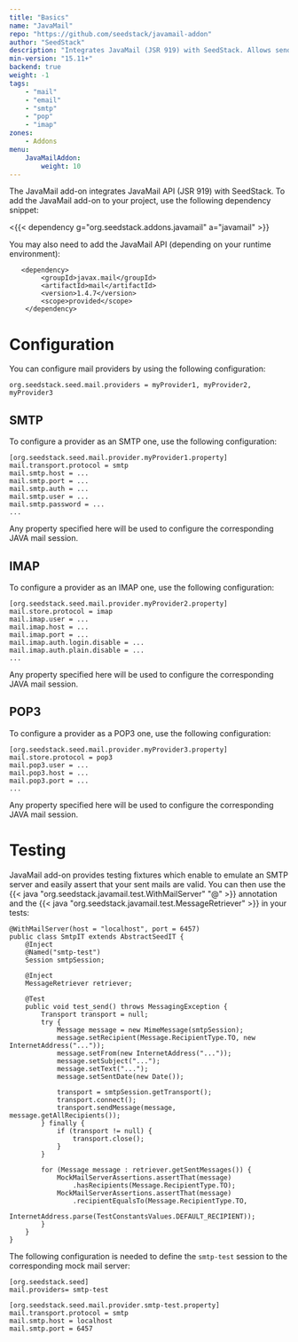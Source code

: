 ```yaml
---
title: "Basics"
name: "JavaMail"
repo: "https://github.com/seedstack/javamail-addon"
author: "SeedStack"
description: "Integrates JavaMail (JSR 919) with SeedStack. Allows sending and receiving of e-mail messages over POP3, IMAP and SMTP. Provides testing tools."
min-version: "15.11+"
backend: true
weight: -1
tags:
    - "mail"
    - "email"
    - "smtp"
    - "pop"
    - "imap"
zones:
    - Addons
menu:
    JavaMailAddon:
        weight: 10
---
```


The JavaMail add-on integrates JavaMail API (JSR 919) with SeedStack. To add the JavaMail add-on to your project, use
the following dependency snippet:

<{{< dependency g="org.seedstack.addons.javamail" a="javamail" >}}

You may also need to add the JavaMail API (depending on your runtime environment):
    
       <dependency>
            <groupId>javax.mail</groupId>
            <artifactId>mail</artifactId>
            <version>1.4.7</version>
            <scope>provided</scope>
        </dependency>

# Configuration

You can configure mail providers by using the following configuration:

    org.seedstack.seed.mail.providers = myProvider1, myProvider2, myProvider3

## SMTP

To configure a provider as an SMTP one, use the following configuration:

    [org.seedstack.seed.mail.provider.myProvider1.property]
    mail.transport.protocol = smtp
    mail.smtp.host = ...
    mail.smtp.port = ...
    mail.smtp.auth = ...
    mail.smtp.user = ...
    mail.smtp.password = ...
    ...

Any property specified here will be used to configure the corresponding JAVA mail session.

## IMAP

To configure a provider as an IMAP one, use the following configuration:

    [org.seedstack.seed.mail.provider.myProvider2.property]
    mail.store.protocol = imap
    mail.imap.user = ...
    mail.imap.host = ...
    mail.imap.port = ...
    mail.imap.auth.login.disable = ...
    mail.imap.auth.plain.disable = ...
    ...

Any property specified here will be used to configure the corresponding JAVA mail session.

## POP3

To configure a provider as a POP3 one, use the following configuration:

    [org.seedstack.seed.mail.provider.myProvider3.property]
    mail.store.protocol = pop3
    mail.pop3.user = ...
    mail.pop3.host = ...
    mail.pop3.port = ...
    ...

Any property specified here will be used to configure the corresponding JAVA mail session.

# Testing

JavaMail add-on provides testing fixtures which enable to emulate an SMTP server and easily assert that your sent mails
are valid. You can then use the {{< java "org.seedstack.javamail.test.WithMailServer" "@" >}} annotation and the
{{< java "org.seedstack.javamail.test.MessageRetriever" >}} in your tests:

    @WithMailServer(host = "localhost", port = 6457)
    public class SmtpIT extends AbstractSeedIT {
        @Inject
        @Named("smtp-test")
        Session smtpSession;

        @Inject
        MessageRetriever retriever;

        @Test
        public void test_send() throws MessagingException {
            Transport transport = null;
            try {
                Message message = new MimeMessage(smtpSession);
                message.setRecipient(Message.RecipientType.TO, new InternetAddress("..."));
                message.setFrom(new InternetAddress("..."));
                message.setSubject("...");
                message.setText("...");
                message.setSentDate(new Date());

                transport = smtpSession.getTransport();
                transport.connect();
                transport.sendMessage(message, message.getAllRecipients());
            } finally {
                if (transport != null) {
                    transport.close();
                }
            }

            for (Message message : retriever.getSentMessages()) {
                MockMailServerAssertions.assertThat(message)
                    .hasRecipients(Message.RecipientType.TO);
                MockMailServerAssertions.assertThat(message)
                    .recipientEqualsTo(Message.RecipientType.TO,
                            InternetAddress.parse(TestConstantsValues.DEFAULT_RECIPIENT));
            }
        }
    }

The following configuration is needed to define the `smtp-test` session to the corresponding mock mail server:

    [org.seedstack.seed]
    mail.providers= smtp-test

    [org.seedstack.seed.mail.provider.smtp-test.property]
    mail.transport.protocol = smtp
    mail.smtp.host = localhost
    mail.smtp.port = 6457

